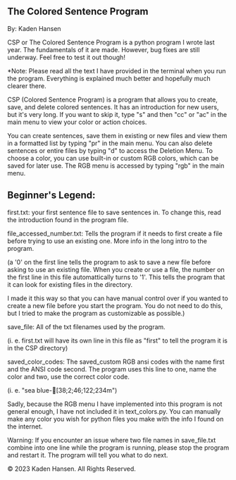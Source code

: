 The Colored Sentence Program
-----
By: Kaden Hansen

CSP or The Colored Sentence Program is a python program I wrote last year.
The fundamentals of it are made. However, bug fixes are still underway. Feel
free to test it out though!

*Note: Please read all the text I have provided in the
terminal when you run the program. Everything is explained much
better and hopefully much clearer there.

CSP (Colored Sentence Program) is a program that allows you to create,
save, and delete colored sentences. It has an introduction for new users,
but it's very long. If you want to skip it, type "s" and then "cc" or "ac"
in the main menu to view your color or action choices. 

You can create sentences, save them in existing or new files and view them in
a formatted list by typing "pr" in the main menu. You can also delete sentences
or entire files by typing "d" to access the Deletion Menu. To choose a color, you
can use built-in or custom RGB colors, which can be saved for later use. The RGB
menu is accessed by typing "rgb" in the main menu.

Beginner's Legend:
-----
first.txt: your first sentence file to save sentences
in. To change this, read the introduction found in the
program file.

file_accessed_number.txt: Tells the program if it
needs to first create a file before trying to use an
existing one. More info in the long intro to the program.

(a '0' on the first line tells the program to ask to save
a new file before asking to use an existing file. When you
create or use a file, the number on the first line in this
file automattically turns to '1'. This tells the program
that it can look for existing files in the directory.

I made it this way so that you can have manual control over if
you wanted to create a new file before you start the program.
You do not need to do this, but I tried to make the program as
customizable as possible.)

save_file: All of the txt filenames used by the program.

(i. e. first.txt will have its own line in this file
as "first" to tell the program it is in the CSP directory)

saved_color_codes: The saved_custom RGB ansi codes with the
name first and the ANSI code second. The program uses this
line to one, name the color and two, use the correct color
code.

(i. e. "sea blue-[38;2;46;122;234m")

Sadly, because the RGB menu I have implemented into this program
is not general enough, I have not included it in text_colors.py.
You can manually make any color you wish for python files you
make with the info I found on the internet. 

Warning: If you encounter an issue where two file names in save_file.txt
combine into one line while the program is running, please stop the program
and restart it. The program will tell you what to do next. 

© 2023 Kaden Hansen. All Rights Reserved.
